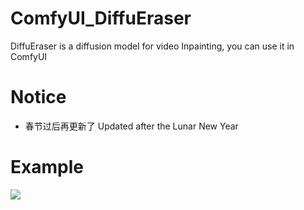 # ComfyUI_DiffuEraser
DiffuEraser is  a diffusion model for video Inpainting, you can use it in ComfyUI

# Notice 
* 春节过后再更新了 Updated after the Lunar New Year
  
# Example
![](https://github.com/smthemex/ComfyUI_DiffuEraser/blob/main/example.png)
